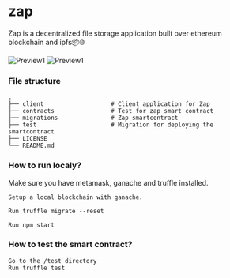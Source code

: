 # zap
Zap is a decentralized file storage application built over ethereum blockchain and ipfs📦🌐


![Preview1](https://i.ibb.co/2W81V5F/preview2.png)
![Preview1](https://i.ibb.co/VJjVyyz/preview1.png)

### File structure

    .
    ├── client                   # Client application for Zap
    ├── contracts                # Test for zap smart contract
    ├── migrations               # Zap smartcontract
    ├── test                     # Migration for deploying the smartcontract                  
    ├── LICENSE
    └── README.md
    




### How to run localy?
Make sure you have metamask, ganache and truffle installed.
```
Setup a local blockchain with ganache.

Run truffle migrate --reset

Run npm start
```

### How to test the smart contract?

```
Go to the /test directory 
Run truffle test
```
